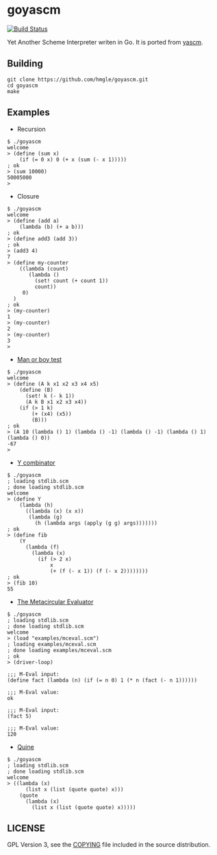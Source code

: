 # goyascm

[![Build Status](https://travis-ci.org/hmgle/goyascm.png?branch=master)](https://travis-ci.org/hmgle/goyascm)

Yet Another Scheme Interpreter writen in Go. It is ported from [yascm](https://github.com/hmgle/yascm).

## Building

```
git clone https://github.com/hmgle/goyascm.git
cd goyascm
make
```

## Examples

- Recursion

```
$ ./goyascm
welcome
> (define (sum x)
    (if (= 0 x) 0 (+ x (sum (- x 1)))))
; ok
> (sum 10000)
50005000
>
```

- Closure

```
$ ./goyascm
welcome
> (define (add a)
    (lambda (b) (+ a b)))
; ok
> (define add3 (add 3))
; ok
> (add3 4)
7
> (define my-counter
    ((lambda (count)
       (lambda ()
         (set! count (+ count 1))
         count))
     0)
  )
; ok
> (my-counter)
1
> (my-counter)
2
> (my-counter)
3
>
```

- [Man or boy test](https://en.wikipedia.org/?title=Man_or_boy_test)

```
$ ./goyascm
welcome
> (define (A k x1 x2 x3 x4 x5)
    (define (B)
      (set! k (- k 1))
      (A k B x1 x2 x3 x4))
    (if (> 1 k)
        (+ (x4) (x5))
        (B)))
; ok
> (A 10 (lambda () 1) (lambda () -1) (lambda () -1) (lambda () 1) (lambda () 0))
-67
> 
```

- [Y combinator](http://rosettacode.org/wiki/Y_combinator#Scheme)

```
$ ./goyascm
; loading stdlib.scm
; done loading stdlib.scm
welcome
> (define Y
    (lambda (h)
      ((lambda (x) (x x))
       (lambda (g)
         (h (lambda args (apply (g g) args)))))))
; ok
> (define fib
    (Y
      (lambda (f)
        (lambda (x)
          (if (> 2 x)
              x
              (+ (f (- x 1)) (f (- x 2))))))))
; ok
> (fib 10)
55
```

- [The Metacircular Evaluator](https://mitpress.mit.edu/sicp/full-text/book/book-Z-H-26.html#%_sec_4.1)

```
$ ./goyascm 
; loading stdlib.scm
; done loading stdlib.scm
welcome
> (load "examples/mceval.scm")
; loading examples/mceval.scm
; done loading examples/mceval.scm
; ok
> (driver-loop)

;;; M-Eval input:
(define fact (lambda (n) (if (= n 0) 1 (* n (fact (- n 1))))))

;;; M-Eval value:
ok

;;; M-Eval input:
(fact 5)

;;; M-Eval value:
120
```

- [Quine](https://en.wikipedia.org/wiki/Quine_%28computing%29)

```
$ ./goyascm 
; loading stdlib.scm
; done loading stdlib.scm
welcome
> ((lambda (x)
      (list x (list (quote quote) x)))
    (quote
      (lambda (x)
        (list x (list (quote quote) x)))))
```

## LICENSE

GPL Version 3, see the [COPYING](COPYING) file included in the source distribution.
